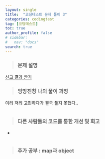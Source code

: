 ```yaml
---
layout: single
title:  "코딩테스트 문제 풀이 3"
categories: codingtest  
tag: [코딩테스트] 
toc: true 
author_profile: false
# sidebar: 
#   nav: "docs"
search: true
---
```



> ### **문제 설명** 

[신고 결과 받기](https://school.programmers.co.kr/learn/courses/30/lessons/92334)

> ### **엉망진창 나의 풀이 과정**

이리 저리 고민하다가 결국 풀지 못했다.. 

```js

```



> ### **다른 사람들의 코드를 통한 개선 및 회고**

* 

```js

```

> ### **추가 공부 : map과 object**


